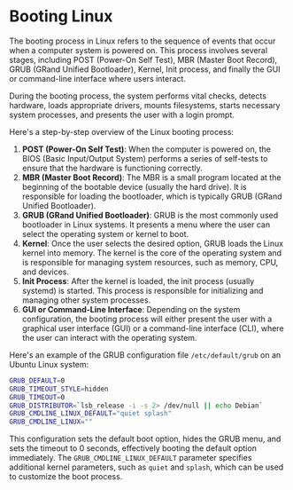 # Booting Linux

The booting process in Linux refers to the sequence of events that occur when a computer system is powered on. This process involves several stages, including POST (Power-On Self Test), MBR (Master Boot Record), GRUB (GRand Unified Bootloader), Kernel, Init process, and finally the GUI or command-line interface where users interact.

During the booting process, the system performs vital checks, detects hardware, loads appropriate drivers, mounts filesystems, starts necessary system processes, and presents the user with a login prompt.

Here's a step-by-step overview of the Linux booting process:

1. **POST (Power-On Self Test)**: When the computer is powered on, the BIOS (Basic Input/Output System) performs a series of self-tests to ensure that the hardware is functioning correctly.
2. **MBR (Master Boot Record)**: The MBR is a small program located at the beginning of the bootable device (usually the hard drive). It is responsible for loading the bootloader, which is typically GRUB (GRand Unified Bootloader).
3. **GRUB (GRand Unified Bootloader)**: GRUB is the most commonly used bootloader in Linux systems. It presents a menu where the user can select the operating system or kernel to boot.
4. **Kernel**: Once the user selects the desired option, GRUB loads the Linux kernel into memory. The kernel is the core of the operating system and is responsible for managing system resources, such as memory, CPU, and devices.
5. **Init Process**: After the kernel is loaded, the init process (usually systemd) is started. This process is responsible for initializing and managing other system processes.
6. **GUI or Command-Line Interface**: Depending on the system configuration, the booting process will either present the user with a graphical user interface (GUI) or a command-line interface (CLI), where the user can interact with the operating system.

Here's an example of the GRUB configuration file `/etc/default/grub` on an Ubuntu Linux system:

```bash
GRUB_DEFAULT=0
GRUB_TIMEOUT_STYLE=hidden
GRUB_TIMEOUT=0
GRUB_DISTRIBUTOR=`lsb_release -i -s 2> /dev/null || echo Debian`
GRUB_CMDLINE_LINUX_DEFAULT="quiet splash"
GRUB_CMDLINE_LINUX=""
```

This configuration sets the default boot option, hides the GRUB menu, and sets the timeout to 0 seconds, effectively booting the default option immediately. The `GRUB_CMDLINE_LINUX_DEFAULT` parameter specifies additional kernel parameters, such as `quiet` and `splash`, which can be used to customize the boot process.
